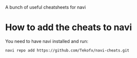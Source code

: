 A bunch of useful cheatsheets for navi

# How to add the cheats to navi
You need to have navi installed and run:

`navi repo add https://github.com/Tekofx/navi-cheats.git`
